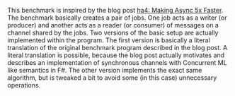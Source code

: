 This benchmark is inspired by the blog post
[ha4: Making Async 5x Faster](http://t0yv0.blogspot.com/2011/12/making-async-5x-faster.html).
The benchmark basically creates a pair of jobs.  One job acts as a writer (or
producer) and another acts as a reader (or consumer) of messages on a channel
shared by the jobs.  Two versions of the basic setup are actually implemented
within the program.  The first version is basically a literal translation of the
original benchmark program described in the blog post.  A literal translation is
possible, because the blog post actually motivates and describes an
implementation of synchronous channels with Concurrent ML like semantics in F#.
The other version implements the exact same algorithm, but is tweaked a bit to
avoid some (in this case) unnecessary operations.
